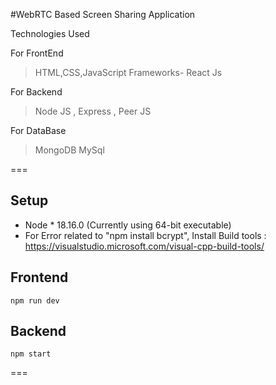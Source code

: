 #WebRTC Based Screen Sharing Application 

Technologies Used

For FrontEnd
>HTML,CSS,JavaScript
>Frameworks- React Js

For Backend
>Node JS , Express , Peer JS

For DataBase
>MongoDB
>MySql



===
## Setup

- Node * 18.16.0 (Currently using 64-bit executable)
- For Error related to "npm install bcrypt", Install Build tools : https://visualstudio.microsoft.com/visual-cpp-build-tools/

## Frontend
`npm run dev`

## Backend
`npm start`

===
